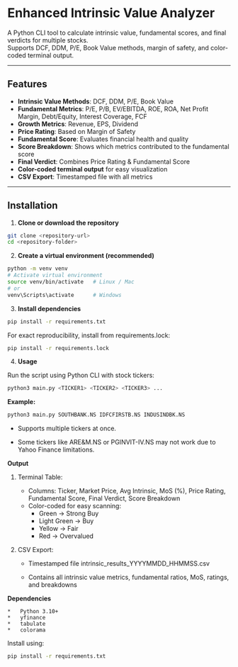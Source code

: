 # Enhanced Intrinsic Value Analyzer

A Python CLI tool to calculate intrinsic value, fundamental scores, and final verdicts for multiple stocks.  
Supports DCF, DDM, P/E, Book Value methods, margin of safety, and color-coded terminal output.  

---

## Features

- **Intrinsic Value Methods**: DCF, DDM, P/E, Book Value  
- **Fundamental Metrics**: P/E, P/B, EV/EBITDA, ROE, ROA, Net Profit Margin, Debt/Equity, Interest Coverage, FCF  
- **Growth Metrics**: Revenue, EPS, Dividend  
- **Price Rating**: Based on Margin of Safety  
- **Fundamental Score**: Evaluates financial health and quality  
- **Score Breakdown**: Shows which metrics contributed to the fundamental score  
- **Final Verdict**: Combines Price Rating & Fundamental Score  
- **Color-coded terminal output** for easy visualization  
- **CSV Export**: Timestamped file with all metrics  

---

## Installation

1. **Clone or download the repository**  

```bash
git clone <repository-url>
cd <repository-folder>
```

2. **Create a virtual environment (recommended)**
```bash
python -m venv venv
# Activate virtual environment
source venv/bin/activate   # Linux / Mac
# or
venv\Scripts\activate      # Windows
```

3. **Install dependencies**
```bash
pip install -r requirements.txt
```

For exact reproducibility, install from requirements.lock:
```bash
pip install -r requirements.lock
```
4. **Usage**

Run the script using Python CLI with stock tickers:
```bash
python3 main.py <TICKER1> <TICKER2> <TICKER3> ...
```
**Example:**
```bash
python3 main.py SOUTHBANK.NS IDFCFIRSTB.NS INDUSINDBK.NS
```

* Supports multiple tickers at once.

* Some tickers like ARE&M.NS or PGINVIT-IV.NS may not work due to Yahoo Finance limitations.

**Output**

1. Terminal Table:
    *   Columns: Ticker, Market Price, Avg Intrinsic, MoS (%), Price Rating, Fundamental Score, Final Verdict, Score Breakdown
    *   Color-coded for easy scanning:
        *   Green → Strong Buy
        *   Light Green → Buy
        *   Yellow → Fair
        *   Red → Overvalued

2. CSV Export:

    *   Timestamped file intrinsic_results_YYYYMMDD_HHMMSS.csv

    *   Contains all intrinsic value metrics, fundamental ratios, MoS, ratings, and breakdowns

**Dependencies**

    *   Python 3.10+
    *   yfinance
    *   tabulate
    *   colorama

Install using:
```bash
pip install -r requirements.txt
```